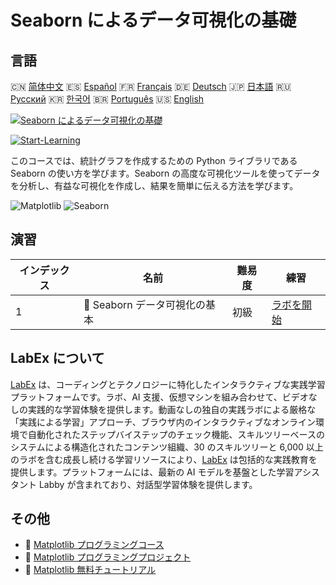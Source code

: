 # Seaborn によるデータ可視化の基礎

## 言語

🇨🇳 [简体中文](README_zh.md) 🇪🇸 [Español](README_es.md) 🇫🇷 [Français](README_fr.md) 🇩🇪 [Deutsch](README_de.md) 🇯🇵 [日本語](README_ja.md) 🇷🇺 [Русский](README_ru.md) 🇰🇷 [한국어](README_ko.md) 🇧🇷 [Português](README_pt.md) 🇺🇸 [English](README.md) 

[![Seaborn によるデータ可視化の基礎](https://cover-creator.labex.io/seaborn-data-visualization-basics.png?lang=ja)](https://labex.io/ja/courses/seaborn-data-visualization-basics)

[![Start-Learning](https://img.shields.io/badge/Start-Learning-whitesmoke?style=for-the-badge)](https://labex.io/ja/courses/seaborn-data-visualization-basics)

このコースでは、統計グラフを作成するための Python ライブラリである Seaborn の使い方を学びます。Seaborn の高度な可視化ツールを使ってデータを分析し、有益な可視化を作成し、結果を簡単に伝える方法を学びます。

![Matplotlib](https://img.shields.io/badge/Matplotlib-whitesmoke?style=for-the-badge&logo=matplotlib)
![Seaborn](https://img.shields.io/badge/Seaborn-whitesmoke?style=for-the-badge&logo=seaborn)


## 演習

|   インデックス | 名前                           | 難易度   | 練習                                                                                                                                                |
|----------------|--------------------------------|----------|-----------------------------------------------------------------------------------------------------------------------------------------------------|
|              1 | 🧩  Seaborn データ可視化の基本 | 初級     | <a target='_blank' href='https://labex.io/ja/labs/seaborn-data-visualization-basics-180237?course=seaborn-data-visualization-basics'>ラボを開始</a> |

## LabEx について

[LabEx](https://labex.io) は、コーディングとテクノロジーに特化したインタラクティブな実践学習プラットフォームです。ラボ、AI 支援、仮想マシンを組み合わせて、ビデオなしの実践的な学習体験を提供します。動画なしの独自の実践ラボによる厳格な「実践による学習」アプローチ、ブラウザ内のインタラクティブなオンライン環境で自動化されたステップバイステップのチェック機能、スキルツリーベースのシステムによる構造化されたコンテンツ組織、30 のスキルツリーと 6,000 以上のラボを含む成長し続ける学習リソースにより、[LabEx](https://labex.io) は包括的な実践教育を提供します。プラットフォームには、最新の AI モデルを基盤とした学習アシスタント Labby が含まれており、対話型学習体験を提供します。

## その他

- 🔗 [Matplotlib プログラミングコース](https://github.com/labex-labs/awesome-programming-courses)
- 🔗 [Matplotlib プログラミングプロジェクト](https://github.com/labex-labs/awesome-programming-projects)
- 🔗 [Matplotlib 無料チュートリアル](https://github.com/labex-labs/matplotlib-free-tutorials)

